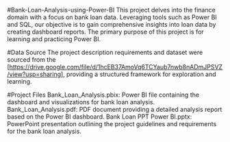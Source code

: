 #Bank-Loan-Analysis-using-Power-BI
This project delves into the finance domain with a focus on bank loan data. Leveraging tools such as Power BI and SQL, our objective is to gain comprehensive insights into loan data by creating dashboard reports. The primary purpose of this project is for learning and practicing Power BI.

#Data Source
The project description requirements and dataset were sourced from the [https://drive.google.com/file/d/1hcEB37AmoVq6TCYaub7nwb8nADmJPSVZ/view?usp=sharing], providing a structured framework for exploration and learning.

#Project Files
Bank_Loan_Analysis.pbix: Power BI file containing the dashboard and visualizations for bank loan analysis.
Bank_Loan_Analysis.pdf: PDF document providing a detailed analysis report based on the Power BI dashboard.
Bank Loan PPT Power BI.pptx: PowerPoint presentation outlining the project guidelines and requirements for the bank loan analysis.
